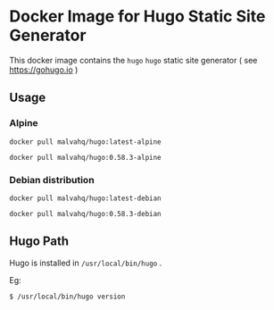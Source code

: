 # Docker Image for Hugo Static Site Generator

This docker image contains the `hugo` `hugo` static site generator ( see https://gohugo.io )

## Usage

### Alpine

```
docker pull malvahq/hugo:latest-alpine
```

```
docker pull malvahq/hugo:0.58.3-alpine
```

### Debian distribution

```
docker pull malvahq/hugo:latest-debian
```

```
docker pull malvahq/hugo:0.58.3-debian
```

## Hugo Path

Hugo is installed in `/usr/local/bin/hugo` .

Eg:

```
$ /usr/local/bin/hugo version
```
